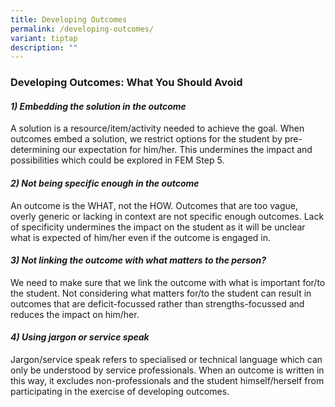 ```yaml
---
title: Developing Outcomes
permalink: /developing-outcomes/
variant: tiptap
description: ""
---
```

<h3><strong>Developing Outcomes: What You Should Avoid</strong></h3>
<h4><em>1) Embedding the solution in the outcome</em></h4>
<p>A solution is a resource/item/activity needed to achieve the goal. When
outcomes embed a solution, we restrict options for the student by pre-determining
our expectation for him/her. This undermines the impact and possibilities
which could be explored in FEM Step 5.</p>
<p></p>
<h4><em>2) Not being specific enough in the outcome</em></h4>
<p>An outcome is the WHAT, not the HOW. Outcomes that are too vague, overly
generic or lacking in context are not specific enough outcomes. Lack of
specificity undermines the impact on the student as it will be unclear
what is expected of him/her even if the outcome is engaged in.</p>
<p></p>
<h4><em>3) Not linking the outcome with what matters to the person?</em></h4>
<p>We need to make sure that we link the outcome with what is important for/to
the student. Not considering what matters for/to the student can result
in outcomes that are deficit-focussed rather than strengths-focussed and
reduces the impact on him/her.</p>
<p></p>
<h4><em>4) Using jargon or service speak</em></h4>
<p>Jargon/service speak refers to specialised or technical language which
can only be understood by service professionals. When an outcome is written
in this way, it excludes non-professionals and the student himself/herself
from participating in the exercise of developing outcomes.</p>
<p></p>